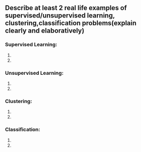 ## Describe at least 2 real life examples of supervised/unsupervised learning, clustering,classification problems(explain clearly and elaboratively)

### Supervised Learning:
1. 
2. 

### Unsupervised Learning:
1. 
2. 

### Clustering:
1. 
2. 

### Classification:
1. 
2. 

